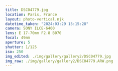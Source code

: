 ```yaml
---
title: DSC04779.jpg
location: Paris, France
layout: photo-vertical.njk
datetime_taken: "2024:03:29 15:15:28"
camera: SONY ILCE-6400
lens: E 17-70mm F2.8 B070
focal: 49mm
aperture: 5
shutter: 1/125
iso: 250
img_edited: ./img/gallery/gallery2/DSC04779.jpg
img_raw: ./img/gallery/gallery2/DSC04779.ARW.png
---
```

